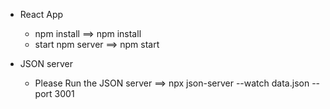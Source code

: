 - React App 
  - npm install ==> npm install
  - start npm server ==> npm start

- JSON server
  - Please Run the JSON server ==> npx json-server --watch data.json --port 3001

